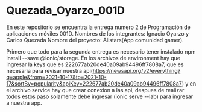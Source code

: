 # Quezada_Oyarzo_001D
En este repositorio se encuentra la entrega numero 2 de Programación de aplicaciones móviles 001D.
Nombres de los integrantes: Ignacio Oyarzo y Carlos Quezada
Nombre del proyecto: Allstars(App comunidad gamer).


Primero que todo para la segunda entrega es necesario tener instalado npm install --save @ionic/storage.
En los archivos de environment hay que ingresar la keys que es 222677ab20de40a09ab94496ff7808a7,
que es necesaria para revisar nuestra api(https://newsapi.org/v2/everything?q=apple&from=2021-10-17&to=2021-10-17&sortBy=popularity&apiKey=222677ab20de40a09ab94496ff7808a7)
y en el archivo service hay que crear conexion a las api, despues de realizar todos estos paso solamente debe ingresar (ionic serve --lab) para ingresar a nuestra app.